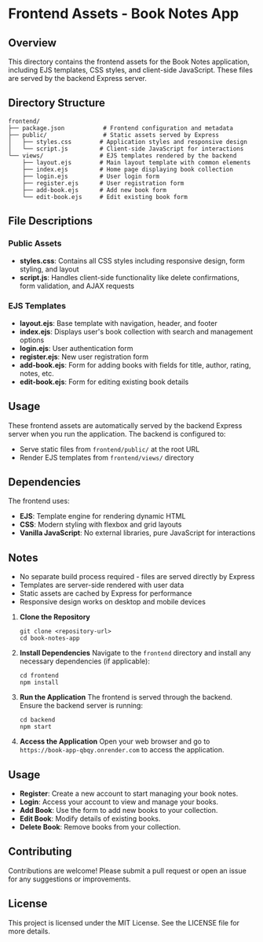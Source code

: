 # Frontend Assets - Book Notes App

## Overview
This directory contains the frontend assets for the Book Notes application, including EJS templates, CSS styles, and client-side JavaScript. These files are served by the backend Express server.

## Directory Structure
```
frontend/
├── package.json           # Frontend configuration and metadata
├── public/                # Static assets served by Express
│   ├── styles.css        # Application styles and responsive design
│   └── script.js         # Client-side JavaScript for interactions
└── views/                # EJS templates rendered by the backend
    ├── layout.ejs        # Main layout template with common elements
    ├── index.ejs         # Home page displaying book collection
    ├── login.ejs         # User login form
    ├── register.ejs      # User registration form
    ├── add-book.ejs      # Add new book form
    └── edit-book.ejs     # Edit existing book form
```

## File Descriptions

### Public Assets
- **styles.css**: Contains all CSS styles including responsive design, form styling, and layout
- **script.js**: Handles client-side functionality like delete confirmations, form validation, and AJAX requests

### EJS Templates
- **layout.ejs**: Base template with navigation, header, and footer
- **index.ejs**: Displays user's book collection with search and management options
- **login.ejs**: User authentication form
- **register.ejs**: New user registration form
- **add-book.ejs**: Form for adding books with fields for title, author, rating, notes, etc.
- **edit-book.ejs**: Form for editing existing book details

## Usage
These frontend assets are automatically served by the backend Express server when you run the application. The backend is configured to:
- Serve static files from `frontend/public/` at the root URL
- Render EJS templates from `frontend/views/` directory

## Dependencies
The frontend uses:
- **EJS**: Template engine for rendering dynamic HTML
- **CSS**: Modern styling with flexbox and grid layouts
- **Vanilla JavaScript**: No external libraries, pure JavaScript for interactions

## Notes
- No separate build process required - files are served directly by Express
- Templates are server-side rendered with user data
- Static assets are cached by Express for performance
- Responsive design works on desktop and mobile devices
1. **Clone the Repository**
   ```
   git clone <repository-url>
   cd book-notes-app
   ```

2. **Install Dependencies**
   Navigate to the `frontend` directory and install any necessary dependencies (if applicable):
   ```
   cd frontend
   npm install
   ```

3. **Run the Application**
   The frontend is served through the backend. Ensure the backend server is running:
   ```
   cd backend
   npm start
   ```

4. **Access the Application**
   Open your web browser and go to `https://book-app-qbqy.onrender.com` to access the application.

## Usage
- **Register**: Create a new account to start managing your book notes.
- **Login**: Access your account to view and manage your books.
- **Add Book**: Use the form to add new books to your collection.
- **Edit Book**: Modify details of existing books.
- **Delete Book**: Remove books from your collection.

## Contributing
Contributions are welcome! Please submit a pull request or open an issue for any suggestions or improvements.

## License
This project is licensed under the MIT License. See the LICENSE file for more details.
